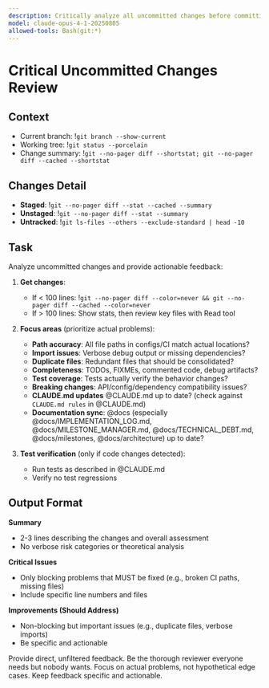 ```yaml
---
description: Critically analyze all uncommitted changes before committing
model: claude-opus-4-1-20250805
allowed-tools: Bash(git:*)
---
```


# Critical Uncommitted Changes Review

## Context
- Current branch: !`git branch --show-current`
- Working tree: !`git status --porcelain`
- Change summary: !`git --no-pager diff --shortstat; git --no-pager diff --cached --shortstat`

## Changes Detail
- **Staged**: !`git --no-pager diff --stat --cached --summary`
- **Unstaged**: !`git --no-pager diff --stat --summary`
- **Untracked**: !`git ls-files --others --exclude-standard | head -10`

## Task
Analyze uncommitted changes and provide actionable feedback:

1. **Get changes**:
   - If < 100 lines: !`git --no-pager diff --color=never && git --no-pager diff --cached --color=never`
   - If > 100 lines: Show stats, then review key files with Read tool

2. **Focus areas** (prioritize actual problems):
   - **Path accuracy**: All file paths in configs/CI match actual locations?
   - **Import issues**: Verbose debug output or missing dependencies?
   - **Duplicate files**: Redundant files that should be consolidated?
   - **Completeness**: TODOs, FIXMEs, commented code, debug artifacts?
   - **Test coverage**: Tests actually verify the behavior changes?
   - **Breaking changes**: API/config/dependency compatibility issues?
   - **CLAUDE.md updates** @CLAUDE.md up to date? (check against `CLAUDE.md rules` in @CLAUDE.md)
   - **Documentation sync**: @docs (especially @docs/IMPLEMENTATION_LOG.md, @docs/MILESTONE_MANAGER.md, @docs/TECHNICAL_DEBT.md, @docs/milestones, @docs/architecture) up to date?

3. **Test verification** (only if code changes detected):
   - Run tests as described in @CLAUDE.md
   - Verify no test regressions

## Output Format

**Summary**
- 2-3 lines describing the changes and overall assessment
- No verbose risk categories or theoretical analysis

**Critical Issues**
- Only blocking problems that MUST be fixed (e.g., broken CI paths, missing files)
- Include specific line numbers and files

**Improvements (Should Address)**  
- Non-blocking but important issues (e.g., duplicate files, verbose imports)
- Be specific and actionable

Provide direct, unfiltered feedback. Be the thorough reviewer everyone needs but nobody wants.
Focus on actual problems, not hypothetical edge cases. Keep feedback specific and actionable.
